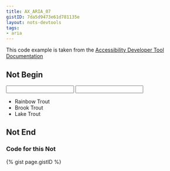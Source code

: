 ```yaml
---
title: AX_ARIA_07
gistID: 7da5d9473e61d781135e
layout: nots-devtools
tags:
- aria
---
```

<p>This code example is taken from the <a href="https://github.com/GoogleChrome/accessibility-developer-tools/wiki/Audit-Rules">Accessibility Developer Tool Documentation</a></p>

<h2 aria-describedby="{{ page.gistID }}">Not Begin</h2>
<div class="rendered-not">
<!-- Bad: list1 is owned by two comboboxes -->
<input id="combo1" type="text" role="combobox" aria-labelledby="foo" aria-owns="list1"/>

<input id="combo2" type="text" role="combobox" aria-labelledby="foo" aria-owns="list1"/>

<ul id="list1" aria-expanded="true" role="listbox">
    <li role="option" tabindex="-1">Rainbow Trout</li>
    <li role="option" tabindex="-1">Brook Trout</li>
    <li role="option" tabindex="-1">Lake Trout</li>
</ul>
</div> <!-- rendered-not -->

<h2 aria-describedby="{{ page.gistID }}">Not End</h2>

<h3 aria-describedby="{{ page.gistID }}">Code for this Not</h3>
{% gist page.gistID %}
